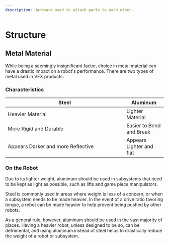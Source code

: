 ```yaml
---
description: Hardware used to attach parts to each other.
---
```


# Structure

## Metal Material

While being a seemingly insignificant factor, choice in metal material can have a drastic impact on a robot's performance. There are two types of metal used in VEX products:

### Characteristics

<table data-header-hidden><thead><tr><th width="361.5">Steel</th><th>Aluminum</th></tr></thead><tbody><tr><td>Heavier Material</td><td>Lighter Material</td></tr><tr><td>More Rigid and Durable</td><td>Easier to Bend and Break</td></tr><tr><td>Appears Darker and more Reflective</td><td>Appears Lighter and flat</td></tr></tbody></table>

### On the Robot

Due to its lighter weight, aluminum should be used in subsystems that need to be kept as light as possible, such as lifts and game piece manipulators.&#x20;

Steel is commonly used in areas where weight is less of a concern, or when a subsystem needs to be made heavier. In the event of a drive ratio favoring torque, a robot can be made heavier to help prevent being pushed by other robots.

As a general rule, however, aluminum should be used in the vast majority of places. Having a heavier robot, unless designed to be so, can be detrimental, and using aluminum instead of steel helps to drastically reduce the weight of a robot or subsystem.
